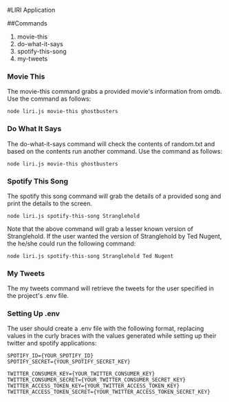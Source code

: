 #LIRI Application

##Commands
1. movie-this
2. do-what-it-says
3. spotify-this-song
4. my-tweets

### Movie This
The movie-this command grabs a provided movie's information from omdb.  Use the command as follows:

```shell 
node liri.js movie-this ghostbusters
``` 

### Do What It Says
The do-what-it-says command will check the contents of random.txt and based on the contents run another command.  Use the command as follows:

```shell 
node liri.js movie-this ghostbusters
``` 

### Spotify This Song
The spotify this song command will grab the details of a provided song and print the details to the screen.

```shell
node liri.js spotify-this-song Stranglehold
```

Note that the above command will grab a lesser known version of Stranglehold.  If the user wanted the version of Stranglehold by Ted Nugent, the he/she could run the following command:

```shell
node liri.js spotify-this-song Stranglehold Ted Nugent
```

### My Tweets
The my tweets command will retrieve the tweets for the user specified in the project's .env file.

### Setting Up .env
The user should create a .env file with the following format, replacing values in the curly braces with the values generated while setting up their twitter and spotify applications:

```shell    
SPOTIFY_ID={YOUR_SPOTIFY_ID}
SPOTIFY_SECRET={YOUR_SPOTIFY_SECRET_KEY}

TWITTER_CONSUMER_KEY={YOUR_TWITTER_CONSUMER_KEY}
TWITTER_CONSUMER_SECRET={YOUR_TWITTER_CONSUMER_SECRET_KEY}
TWITTER_ACCESS_TOKEN_KEY={YOUR_TWITTER_ACCESS_TOKEN_KEY}
TWITTER_ACCESS_TOKEN_SECRET={YOUR_TWITTER_ACCESS_TOKEN_SECRET_KEY}
```